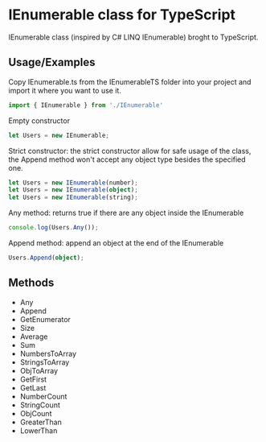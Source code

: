 # IEnumerable class for TypeScript

IEnumerable class (inspired by C# LINQ IEnumerable) broght to TypeScript.

## Usage/Examples
Copy IEnumerable.ts from the IEnumerableTS folder into your project and import it where you want to use it.
```typescript
import { IEnumerable } from './IEnumerable'
```

Empty constructor
```typescript
let Users = new IEnumerable;
```
Strict constructor: the strict constructor allow for safe usage of the class, the Append method won't accept any object type besides the specified one.
```typescript
let Users = new IEnumerable(number);
let Users = new IEnumerable(object);
let Users = new IEnumerable(string);
```
Any method: returns true if there are any object inside the IEnumerable
```typescript
console.log(Users.Any());
```
Append method: append an object at the end of the IEnumerable
```typescript
Users.Append(object);
```

## Methods

- Any
- Append
- GetEnumerator
- Size
- Average
- Sum
- NumbersToArray
- StringsToArray
- ObjToArray
- GetFirst
- GetLast
- NumberCount
- StringCount
- ObjCount
- GreaterThan
- LowerThan
